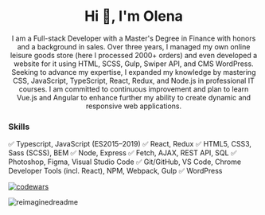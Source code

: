  <h1 align="center">Hi 👋, I'm Olena</h1>
<p align="center">
 I am a Full-stack Developer with a Master's Degree in Finance with honors and a background in sales. Over three years, I managed my own online leisure goods store (here I processed 2000+ orders) and even developed a website for it using HTML, SCSS, Gulp, Swiper API, and CMS WordPress. Seeking to advance my expertise, I expanded my knowledge by mastering CSS, JavaScript, TypeScript, React, Redux, and Node.js in professional IT courses. I am committed to continuous improvement and plan to learn Vue.js and Angular to enhance further my ability to create dynamic and responsive web applications.
</p>

<h3 align="left">Skills</h3>
✅ Typescript, JavaScript (ES2015–2019) 
✅ React, Redux 
✅ HTML5, CSS3, Sass (SCSS), BEM
✅ Node, Express
✅ Fetch, AJAX, REST API, SQL
✅ Photoshop, Figma, Visual Studio Code
✅ Git/GitHub, VS Code, Chrome Developer Tools (incl. React), NPM, Webpack, Gulp
✅ WordPress


[![codewars](https://www.codewars.com/users/Alenalenk/badges/small)](https://www.codewars.com/users/Alenalenk) 
<br/>

<img src="https://myreadme.vercel.app/api/embed/Alenalenk?panels=userstatistics,toprepositories,toplanguages,commitgraph" alt="reimaginedreadme" />


